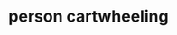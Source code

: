 ---
layout: people&body
title: person cartwheeling
emoji: person_cartwheeling
permalink: 🤸.html
image: assets/img/3moji/person_cartwheeling.png
---